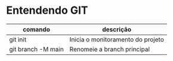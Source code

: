 # Entendendo GIT

|comando|descrição|
|-|-|
| git init | Inicia o monitoramento do projeto |
| git branch -M main| Renomeie a branch principal|
